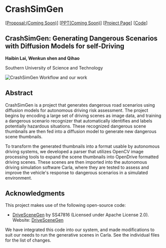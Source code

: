 # CrashSimGen

[[Proposal:(Coming Soon)]()] [[PPT(Coming Soon)]()] [[Project Page](https://haibinlai.github.io/CrashSimGen/)] [[Code](https://github.com/HaibinLai/CrashSimGen)]

## CrashSimGen: Generating Dangerous Scenarios with Diffusion Models for self-Driving

**Haibin Lai, Wenkun shen and Qihao**

Southern University of Science and Technology

<!-- ![alt text](img/image.png) -->
<!-- ![CrashSimGen Workflow](img/ML_DM.drawio.png) -->
![CrashSimGen Workflow and our work](img/ML_DM2.drawio.png)

## Abstract

CrashSimGen is a project that generates dangerous road scenarios using diffusion models for autonomous driving risk assessment. The project begins by encoding a large set of driving scenes as image data, and training a dangerous scenario recognizer that automatically identifies and labels potentially hazardous situations. These recognized dangerous scene thumbnails are then fed into a diffusion model to generate new dangerous scene thumbnails.

To transform the generated thumbnails into a format usable by autonomous driving systems, we developed a parser that utilizes OpenCV image processing tools to expand the scene thumbnails into OpenDrive formatted driving scenes. These scenes are then imported into the autonomous driving simulation software Carla, where they are tested to assess and improve the vehicle's response to dangerous scenarios in a simulated environment.

## Acknowledgments

This project makes use of the following open-source code:

- [DriveSceneGen](https://github.com/SS47816/DriveSceneGen.git) by SS47816 (Licensed under Apache License 2.0). Website: [DriveSceneGen](https://ss47816.github.io/DriveSceneGen/)

We have integrated this code into our system, and made modifications to suit our needs to run the generative scenes in Carla. See the individual files for the list of changes.
